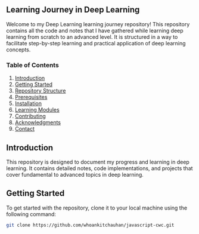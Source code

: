 ## Learning Journey in Deep Learning

Welcome to my Deep Learning learning journey repository! This repository contains all the code and notes that I have gathered while learning deep learning from scratch to an advanced level. It is structured in a way to facilitate step-by-step learning and practical application of deep learning concepts.

### Table of Contents

1. [Introduction](#introduction)
2. [Getting Started](#getting-started)
3. [Repository Structure](#repository-structure)
4. [Prerequisites](#prerequisites)
5. [Installation](#installation)
6. [Learning Modules](#learning-modules)
7. [Contributing](#contributing)
8. [Acknowledgments](#acknowledgments)
9. [Contact](#contact)

## Introduction

This repository is designed to document my progress and learning in deep learning. It contains detailed notes, code implementations, and projects that cover fundamental to advanced topics in deep learning.

## Getting Started

To get started with the repository, clone it to your local machine using the following command:

```sh
git clone https://github.com/whoankitchauhan/javascript-cwc.git
```
